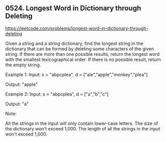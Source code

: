 ## 0524. Longest Word in Dictionary through Deleting

https://leetcode.com/problems/longest-word-in-dictionary-through-deleting

Given a string and a string dictionary, find the longest string in the dictionary that can be formed by deleting some characters of the given string. If there are more than one possible results, return the longest word with the smallest lexicographical order. If there is no possible result, return the empty string.

Example 1:
Input:
s = "abpcplea", d = ["ale","apple","monkey","plea"]

Output:
"apple"

Example 2:
Input:
s = "abpcplea", d = ["a","b","c"]

Output:
"a"

Note:

All the strings in the input will only contain lower-case letters.
The size of the dictionary won't exceed 1,000.
The length of all the strings in the input won't exceed 1,000.
